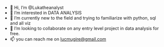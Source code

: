 - 👋 Hi, I’m @Lukatheanalyst
- 👀 I’m interested in DATA ANALYSIS
- 🌱 I’m currently new to the field and trying to familiarize with python, sql and all viz
- 💞️ I’m looking to collaborate on any entry level project in data analysis for free.
- 📫 you can reach me on lucmugire@gmail.com

<!---
Lukatheanalyst/Lukatheanalyst is a ✨ special ✨ repository because its `README.md` (this file) appears on your GitHub profile.
You can click the Preview link to take a look at your changes.
--->
